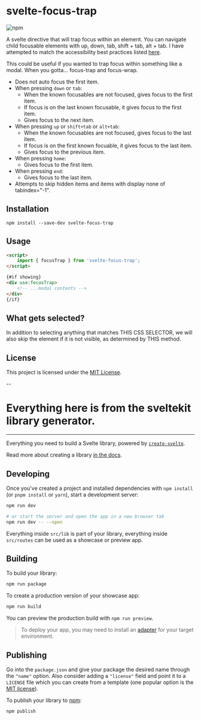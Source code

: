 # svelte-focus-trap

![npm](https://img.shields.io/npm/v/svelte-focus-trap)

A svelte directive that will trap focus within an element.
You can navigate child focusable elements with up, down, tab, shift + tab, alt + tab. I have attempted to match the accessibility best practices listed [here](https://www.w3.org/TR/wai-aria-practices/examples/menu-button/menu-button-links.html).

This could be useful if you wanted to trap focus within something like a modal. When you gotta... focus-trap and focus-wrap.

- Does not auto focus the first item.
  <!-- TODO: ? WTH is this Ember link doing here? Surely svelte has an auto/capture focus directive * Scope this [auto-focus modifier](https://github.com/qonto/ember-autofocus-modifier) out if you need that. -->
- When pressing `down` or `tab`:
  - When the known focusables are not focused, gives focus to the first item.
  - If focus is on the last known focusable, it gives focus to the first item.
  - Gives focus to the next item.
- When pressing `up` or `shift+tab` or `alt+tab`:
  - When the known focusables are not focused, gives focus to the last item.
  - If focus is on the first known focuable, it gives focus to the last item.
  - Gives focus to the previous item.
- When pressing `home`:
  - Gives focus to the first item.
- When pressing `end`:
  - Gives focus to the last item.
- Attempts to skip hidden items and items with display none of tabindex="-1".

## Installation

```
npm install --save-dev svelte-focus-trap
```

## Usage

```html
<script>
	import { focusTrap } from 'svelte-focus-trap';
</script>

{#if showing}
<div use:focusTrap>
	<!-- ...modal contents -->
</div>
{/if}
```

## What gets selected?

In addition to selecting anything that matches THIS CSS SELECTOR, we will also skip the element if it is not visible, as determined by THIS method.

## License

This project is licensed under the [MIT License](LICENSE.md).

--

# Everything here is from the sveltekit library generator.

---

Everything you need to build a Svelte library, powered by [`create-svelte`](https://github.com/sveltejs/kit/tree/master/packages/create-svelte).

Read more about creating a library [in the docs](https://kit.svelte.dev/docs/packaging).

## Developing

Once you've created a project and installed dependencies with `npm install` (or `pnpm install` or `yarn`), start a development server:

```bash
npm run dev

# or start the server and open the app in a new browser tab
npm run dev -- --open
```

Everything inside `src/lib` is part of your library, everything inside `src/routes` can be used as a showcase or preview app.

## Building

To build your library:

```bash
npm run package
```

To create a production version of your showcase app:

```bash
npm run build
```

You can preview the production build with `npm run preview`.

> To deploy your app, you may need to install an [adapter](https://kit.svelte.dev/docs/adapters) for your target environment.

## Publishing

Go into the `package.json` and give your package the desired name through the `"name"` option. Also consider adding a `"license"` field and point it to a `LICENSE` file which you can create from a template (one popular option is the [MIT license](https://opensource.org/license/mit/)).

To publish your library to [npm](https://www.npmjs.com):

```bash
npm publish
```
